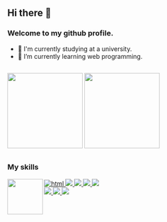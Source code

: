 ## Hi there 👻
### Welcome to my github profile.

- 🍪 I'm currently studying at a university.
- 🍪 I’m currently learning web programming.
##
<div>
  <img height="170em" src="https://github-readme-stats.vercel.app/api?username=Dbaljeet&show_icons=true&theme=github_dark">
  <img height="170em" src="https://github-readme-stats.vercel.app/api/top-langs/?username=Dbaljeet&layout=compact&langs_count=7&theme=github_dark"/>
</div>

##

### My skills

<div style="display : inline_block">
  <img align="left" height="80em" src="https://c.tenor.com/vYhrJmhMswcAAAAi/pokemon-snorlax.gif"/>
  <a href="https://github.com/Dbaljeet" target="_blank">
  <img alt="html" src="https://img.shields.io/badge/HTML5-E34F26?style=for-the-badge&logo=html5&logoColor=white">
  <img src="https://img.shields.io/badge/Python-3776AB?style=for-the-badge&logo=python&logoColor=white">
  <img src="https://img.shields.io/badge/CSS3-1572B6?style=for-the-badge&logo=css3&logoColor=white">
  <img src="https://img.shields.io/badge/JavaScript-323330?style=for-the-badge&logo=javascript&logoColor=F7DF1E">
  <img src="https://img.shields.io/badge/Java-ED8B00?style=for-the-badge&logo=java&logoColor=white">
  </a>
  <br>
  <a href="https://github.com/Dbaljeet" target="_blank">
  <img src="https://img.shields.io/badge/PostgreSQL-316192?style=for-the-badge&logo=postgresql&logoColor=white">
  <img src="https://img.shields.io/badge/Unity-100000?style=for-the-badge&logo=unity&logoColor=white">
  <img src="https://aleen42.github.io/badges/src/photoshop.svg">
  </a>
</div>



##


<!-- PARA PONER REPOSITORIOS
### Repos.

<div style="display : inline_block">
  <img align="right" height="250em" src="https://c.tenor.com/itjFesV8_RUAAAAi/soulja-boy-pepe.gif"/>
</div>

<a style="display : inline_block" href="https://github.com/Dbaljeet/Dbaljeet">
  <img align="center" src="https://github-readme-stats.vercel.app/api/pin/?username=Dbaljeet&repo=Dbaljeet&theme=github_dark" />
</a>
<br><br><br><br><br>
-->



<!--
**Dbaljeet/Dbaljeet** is a ✨ _special_ ✨ repository because its `README.md` (this file) appears on your GitHub profile.
https://c.tenor.com/q1A3UVgCQC0AAAAi/pepega-reading.gif
Here are some ideas to get you started:

- 🔭 I’m currently working on ...
- 🌱 I’m currently learning ...
- 👯 I’m looking to collaborate on ...
- 🤔 I’m looking for help with ...
- 💬 Ask me about ...
- 📫 How to reach me: ...
- 😄 Pronouns: ...
- ⚡ Fun fact: ...
-->
